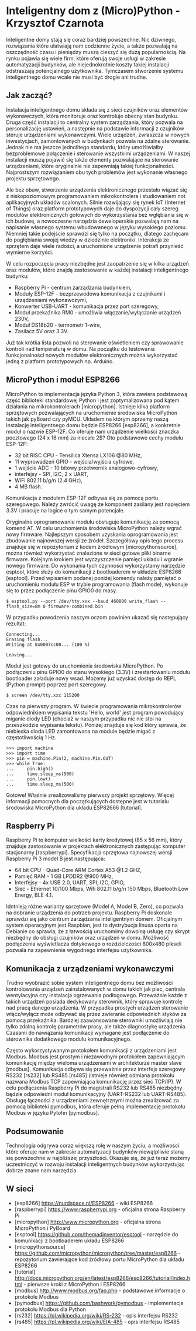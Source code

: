 # Inteligentny dom z (Micro)Python - Krzysztof Czarnota

Inteligentne domy stają się coraz bardziej powszechne. Nic dziwnego, rozwiązania które ułatwiają nam codzienne życie, a także pozwalają na oszczędność czasu i pieniędzy muszą cieszyć się dużą popularnością. Na rynku pojawia się wiele firm, które oferują swoje usługi w zakresie automatyzacji budynków, ale niejednokrotnie koszty takiej instalacji odstraszają potencjalnego użytkownika. Tymczasem stworzenie systemu inteligentnego domu wcale nie musi być drogie ani trudne.

## Jak zacząć?
Instalacja inteligentnego domu składa się z sieci czujników oraz elementów wykonawczych, która monitoruje oraz kontroluje obecny stan budynku. Druga część instalacji to centralny system zarządzania, który pozwala na personalizację ustawień, a następnie na podstawie informacji z czujników steruje urządzeniami wykonawczymi. Wiele urządzeń, zwłaszcza w nowych inwestycjach, zamontowanych w budynkach pozwala na zdalne sterowanie. Jednak nie ma jeszcze jednolitego standardu, który umożliwiałby bezproblemowe połączenie i sterowanie wszystkimi urządzeniami. W naszej instalacji muszą pojawić się także elementy pozwalające na sterowanie urządzeniami, które oryginalnie nie zapewniają takiej funkcjonalności. Najprostszym rozwiązaniem obu tych problemów jest wykonanie własnego projektu sprzętowego.

Ale bez obaw, stworzenie urządzenia elektronicznego przestało wiązać się z niskopoziomowym programowaniem mikrokontrolera i studiowaniem not aplikacyjnych układów scalonych. Silnie rozwijający się rynek IoT (Internet of Things) oraz platform prototypowych daje do dyspozycji cały szereg modułów elektronicznych gotowych do wykorzystania bez wgłębiania się w ich budowę, a nowoczesne narzędzia deweloperskie pozwalają nam na napisanie własnego systemu wbudowanego w języku wysokiego poziomu. Niemniej takie podejście sprawdzi się tylko na początku, dlatego zachęcam do pogłębiania swojej wiedzy w dziedzinie elektroniki. Interakcja ze sprzętem daje wiele radości, a uruchomione urządzenie potrafi przynieść wymierne korzyści.

W celu rozpoczęcia pracy niezbędne jest zaopatrzenie się w kilka urządzeń oraz modułów, które znajdą zastosowanie w każdej instalacji inteligentnego budynku:
* Raspberry Pi - centrum zarządzania budynkiem,
* Moduły ESP-12F - bezprzewodowa komunikacja z czujnikami i urządzeniami wykonawczymi,
* Konwerter USB-UART - komunikacja przez port szeregowy,
* Moduł przekaźnika RM0 - umożliwia włączanie/wyłączanie urządzeń 230V,
* Moduł DS18b20 - termometr 1-wire,
* Zasilacz 5V oraz 3.3V.

Już tak krótka lista pozwoli na sterowanie oświetleniem czy sprawowanie kontroli nad temperaturą w domu. Na początku do testowania funkcjonalności nowych modułów elektronicznych można wykorzystać jedną z platform prototypowych np. Arduino.

## MicroPython i moduł ESP8266
MicroPython to implementacja języka Python 3, która zawiera podstawową część biblioteki standardowej Python i jest zoptymalizowana pod kątem działania na mikrokontrolerach [micropython]. Istnieje kilka platform sprzętowych pozwalających na uruchomienie środowiska MicroPython takich jak pyBoard czy pyMCU. Układem na którym oprzemy naszą instalację inteligentnego domu będzie ESP8266 [esp8266], a konkretnie moduł o nazwie ESP-12F.
Co oferuje nam urządzenie wielkości znaczka pocztowego (24 x 16 mm) za niecałe 2$? Oto podstawowe cechy modułu ESP-12F:
- 32 bit RISC CPU - Tensilica Xtensa LX106 @80 MHz,
- 11 wyprowadzeń GPIO - wejścia/wyjścia cyfrowe,
- 1 wejście ADC - 10 bitowy przetwornik analogowo-cyfrowy,
- interfejsy - SPI, I2C, 2 x UART,
- WiFi 802.11 b/g/n (2.4 GHz),
- 4 MB flash.

Komunikacja z modułem ESP-12F odbywa się za pomocą portu szeregowego. Należy zwrócić uwagę że komponent zasilany jest napięciem 3.3V i pracuje na logice o tym samym potencjale.

Oryginalne oprogramowanie modułu obsługuje komunikację za pomocą komend AT. W celu uruchomienia środowiska MicroPython należy wgrać nowy firmware. Najlepszym sposobem uzyskania oprogramowania jest zbudowanie najnowszej wersji ze źródeł. Szczegółowy opis tego procesu znajduje się w repozytorium z kodem źródłowym [micropythonsource], można również wykorzystać znalezione w sieci gotowe pliki binarne firmware. Kolejnym krokiem jest wyczyszczenie pamięci układu i wgranie nowego firmware. Do wykonania tych czynności wykorzystamy narzędzie esptool, które służy do komunikacji z bootloaderem w układzie ESP8266 [esptool]. Przed wpisaniem podanej poniżej komendy należy pamiętać o uruchomieniu modułu ESP w trybie programowania (flash mode), wykonuje się to przez podłączenie pinu GPIO0 do masy.

    $ esptool.py --port /dev/tty.xxx --baud 460800 write_flash --flash_size=8m 0 firmware-combined.bin

W przypadku powodzenia naszym oczom powinien ukazać się następujący rezultat:

    Connecting...
    Erasing flash...
    Writing at 0x0007cc00... (100 %)

    Leaving...

Moduł jest gotowy do uruchomienia środowiska MicroPython. Po podłączeniu pinu GPIO0 do stanu wysokiego (3.3V) i zrestartowaniu modułu bootloader załaduje nowy wsad. Możemy już uzyskać dostęp do REPL (Python prompt) poprzez port szeregowy.

    $ screen /dev/tty.xxx 115200

Czas na pierwszy program. W świecie programowania mikrokontrolerów odpowiednikiem wypisania tekstu 'Hello, world' jest program powodujący miganie diody LED (chociaż w naszym przypadku nic nie stoi na przeszkodzie wypisania tekstu). Poniżej znajduje się kod który sprawia, że niebieska dioda LED zamontowana na module będzie migać z częstotliwością 1 Hz.

    >>> import machine
    >>> import time
    >>> pin = machine.Pin(2, machine.Pin.OUT)
    >>> while True:
    ...     pin.high()
    ...     time.sleep_ms(500)
    ...     pin.low()
    ...     time.sleep_ms(500)

Gotowe! Właśnie zrealizowaliśmy pierwszy projekt sprzętowy. Więcej informacji pomocnych dla początkujących dostępne jest w tutorialu środowiska MicroPython dla układu ESP82666 [tutorial].


## Raspberry Pi
Raspberry Pi to komputer wielkości karty kredytowej (85 x 56 mm), który znajduje zastosowanie w projektach elektronicznych zastępując komputer stacjonarny [raspberrypi]. Specyfikacja sprzętowa najnowszej wersji Raspberry Pi 3 model B jest następująca:
* 64 bit CPU - Quad-Core ARM Cortex A53 @1.2 GHZ,
* Pamięć RAM - 1 GB LPDDR2 @900 MHz,
* Interfejsy - 4x USB 2.0, UART, SPI, I2C, GPIO,
* Sieć -  Ethernet 10/100 Mbps, Wifi 802.11 b/g/n 150 Mbps, Bluetooth	Low Energy, BLE 4.1.

Idntnieją różne warianty sprzętowe (Model A, Model B, Zero), co pozwala na dobranie urządzenia do potrzeb projektu. Raspberry Pi doskonale sprawdzi się jako centrum zarządzania inteligentnym domem. Oficjalnym system operacyjnym jest Raspbian, jest to dystrybucja linuxa oparta na Debianie co sprawia, że z łatwością uruchomimy dowolną usługę czy skrypt niezbędny do obsługi czujników oraz urządzeń w domu. Możliwość podłączenia wyświetlacza dotykowego o rozdzielczości 800x480 pikseli pozwala na zapewnienie wygodnego interfejsu użytkownika.

## Komunikacja z urządzeniami wykonawczymi
Trudno wyobrazić sobie system inteligentnego domu bez możliwości kontrolowania urządzeń zainstalowanych w domu takich jak piec, centrala wentylacyjna czy instalacja ogrzewania podłogowego. Przeważnie każde z takich urządzeń posiada dedykowany sterownik, który sprawuje kontrolę nad pracą danego urządzenia. W przypadku prostych urządzeń sterowanie włącz/wyłącz może odbywać się przez zwieranie odpowiednich styków za pomocą przekaźnika. Bardziej zaawansowane sterowniki umożliwiają nie tylko zdalną kontrolę parametrów pracy, ale także diagnostykę urządzenia. Czasami do nawiązania komunikacji wymagane jest podłączenie do sterownika dodatkowego modułu komunikacyjnego.

Często wykorzystywanym protokołem komunikacji z urządzeniami jest Modbus. Modbus jest prostym i niezawodnym protokołem zapewniającym komunikację między wieloma urządzeniami w architekturze master slave [modbus]. Komunikacja odbywa się przeważnie przez interfejs szeregowy RS232 [rs232] lub RS485 [rs485] (istnieje również odmiana protokołu nazwana Modbus TCP zapewniająca komunikację przez sieć TCP/IP). W celu podłączenia Raspberry Pi do magistrali RS232 lub RS485 niezbędny będzie odpowiedni moduł komunikacyjny (UART-RS232 lub UART-RS485). Obsługę łączności z urządzeniami zewnętrznymi można zrealizować za pomocą biblioteki pymodbus, która oferuje pełną implementację protokołu Modbus w języku Pytohn [pymodbus].

## Podsumowanie
Technologia odgrywa coraz większą rolę w naszym życiu, a możliwości które oferuje nam w zakresie automatyzacji budynków niewątpliwie staną się powszechne w najbliższej przyszłości. Okazuje się, że już teraz możemy uczestniczyć w rozwoju instalacji inteligentnych budynków wykorzystując dobrze znane nam narzędzia.

## W sieci
* [esp8266] https://nurdspace.nl/ESP8266 - wiki ESP8266
* [raspberrypi] https://www.raspberrypi.org - oficjalna strona Raspberry Pi
* [micropython] http://www.micropython.org - oficjalna strona MicroPython i PyBoard
* [esptool] https://github.com/themadinventor/esptool - narzędzie do komunikacji z bootloaderem układu ESP8266
* [micropythonsource] https://github.com/micropython/micropython/tree/master/esp8266 - repozytorium zawierające kod źródłowy portu MicroPython dla układu ESP8266
* [tutorial] http://docs.micropython.org/en/latest/esp8266/esp8266/tutorial/index.html - pierwsze kroki z MicroPython i ESP8266
* [modbus] http://www.modbus.org/faq.php - podstawowe informacje o protokole Modbus
* [pymodbus] https://github.com/bashwork/pymodbus - implementacja protokołu Modbus dla Python
* [rs232] https://pl.wikipedia.org/wiki/RS-232 - opis interfejsu RS232
* [rs485] https://pl.wikipedia.org/wiki/EIA-485 - opis interfejsu RS485
